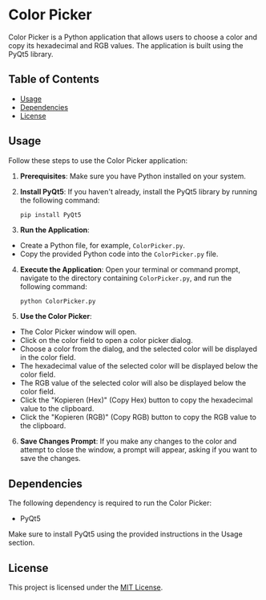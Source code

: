 # Color Picker

Color Picker is a Python application that allows users to choose a color and copy its hexadecimal and RGB values. The application is built using the PyQt5 library.

## Table of Contents
- [Usage](#usage)
- [Dependencies](#dependencies)
- [License](#license)

## Usage

Follow these steps to use the Color Picker application:

1. **Prerequisites**: Make sure you have Python installed on your system.

2. **Install PyQt5**: If you haven't already, install the PyQt5 library by running the following command:

    ```shell
    pip install PyQt5
    ```


3. **Run the Application**:
- Create a Python file, for example, `ColorPicker.py`.
- Copy the provided Python code into the `ColorPicker.py` file.

4. **Execute the Application**: Open your terminal or command prompt, navigate to the directory containing `ColorPicker.py`, and run the following command:

    ```python
    python ColorPicker.py
    ```


5. **Use the Color Picker**:
- The Color Picker window will open.
- Click on the color field to open a color picker dialog.
- Choose a color from the dialog, and the selected color will be displayed in the color field.
- The hexadecimal value of the selected color will be displayed below the color field.
- The RGB value of the selected color will also be displayed below the color field.
- Click the "Kopieren (Hex)" (Copy Hex) button to copy the hexadecimal value to the clipboard.
- Click the "Kopieren (RGB)" (Copy RGB) button to copy the RGB value to the clipboard.

6. **Save Changes Prompt**: If you make any changes to the color and attempt to close the window, a prompt will appear, asking if you want to save the changes.

## Dependencies

The following dependency is required to run the Color Picker:

- PyQt5

Make sure to install PyQt5 using the provided instructions in the Usage section.

## License

This project is licensed under the [MIT License](LICENSE).
